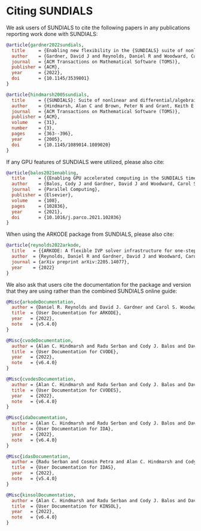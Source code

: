 # Citing SUNDIALS

We ask users of SUNDIALS to cite the following papers in any publications
reporting work done with SUNDIALS:

```bibtex
@article{gardner2022sundials,
  title     = {Enabling new flexibility in the {SUNDIALS} suite of nonlinear and differential/algebraic equation solvers},
  author    = {Gardner, David J and Reynolds, Daniel R and Woodward, Carol S and Balos, Cody J},
  journal   = {ACM Transactions on Mathematical Software (TOMS)},
  publisher = {ACM},
  year      = {2022},
  doi       = {10.1145/3539801}
}
```

```bibtex
@article{hindmarsh2005sundials,
  title     = {{SUNDIALS}: Suite of nonlinear and differential/algebraic equation solvers},
  author    = {Hindmarsh, Alan C and Brown, Peter N and Grant, Keith E and Lee, Steven L and Serban, Radu and Shumaker, Dan E and Woodward, Carol S},
  journal   = {ACM Transactions on Mathematical Software (TOMS)},
  publisher = {ACM},
  volume    = {31},
  number    = {3},
  pages     = {363--396},
  year      = {2005},
  doi       = {10.1145/1089014.1089020}
}
```

If any GPU features of SUNDIALS were utilized, please also cite:

```bibtex
@article{balos2021enabling,
  title     = {{Enabling GPU accelerated computing in the SUNDIALS time integration library}},
  author    = {Balos, Cody J and Gardner, David J and Woodward, Carol S and Reynolds, Daniel R},
  journal   = {Parallel Computing},
  publisher = {Elsevier},
  volume    = {108},
  pages     = {102836},
  year      = {2021},
  doi       = {10.1016/j.parco.2021.102836}
}
```

When using the ARKODE package from SUNDIALS, please also cite:

```bibtex
@article{reynolds2022arkode,
  title   = {{ARKODE: A flexible IVP solver infrastructure for one-step methods}},
  author  = {Reynolds, Daniel R and Gardner, David J and Woodward, Carol S and Chinomona, Rujeko},
  journal = {arXiv preprint arXiv:2205.14077},
  year    = {2022}
}
```

We also ask that users cite the documentation for the package and version that
they are using rather than the combined SUNDIALS online guide:

```bibtex
@Misc{arkodeDocumentation,
  author = {Daniel R. Reynolds and David J. Gardner and Carol S. Woodward and Cody J. Balos},
  title  = {User Documentation for ARKODE},
  year   = {2022},
  note   = {v5.4.0}
}
```

```bibtex
@Misc{cvodeDocumentation,
  author = {Alan C. Hindmarsh and Radu Serban and Cody J. Balos and David J. Gardner and Daniel R. Reynolds and Carol S. Woodward},
  title  = {User Documentation for CVODE},
  year   = {2022},
  note   = {v6.4.0}
}
```

```bibtex
@Misc{cvodesDocumentation,
  author = {Alan C. Hindmarsh and Radu Serban and Cody J. Balos and David J. Gardner and Daniel R. Reynolds and Carol S. Woodward},
  title  = {User Documentation for CVODES},
  year   = {2022},
  note   = {v6.4.0}
}
```

```bibtex
@Misc{idaDocumentation,
  author = {Alan C. Hindmarsh and Radu Serban and Cody J. Balos and David J. Gardner and Daniel R. Reynolds and Carol S. Woodward},
  title  = {User Documentation for IDA},
  year   = {2022},
  note   = {v6.4.0}
}
```

```bibtex
@Misc{idasDocumentation,
  author = {Radu Serban and Cosmin Petra and Alan C. Hindmarsh and Cody J. Balos and David J. Gardner and Daniel R. Reynolds and Carol S. Woodward},
  title  = {User Documentation for IDAS},
  year   = {2022},
  note   = {v5.4.0}
}
```

```bibtex
@Misc{kinsolDocumentation,
  author = {Alan C. Hindmarsh and Radu Serban and Cody J. Balos and David J. Gardner and Daniel R. Reynolds and Carol S. Woodward},
  title  = {User Documentation for KINSOL},
  year   = {2022},
  note   = {v6.4.0}
}
```
